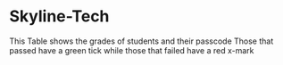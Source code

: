 # Skyline-Tech
This Table shows the grades of students and their passcode
Those that passed have a green tick while those that failed have a red x-mark
